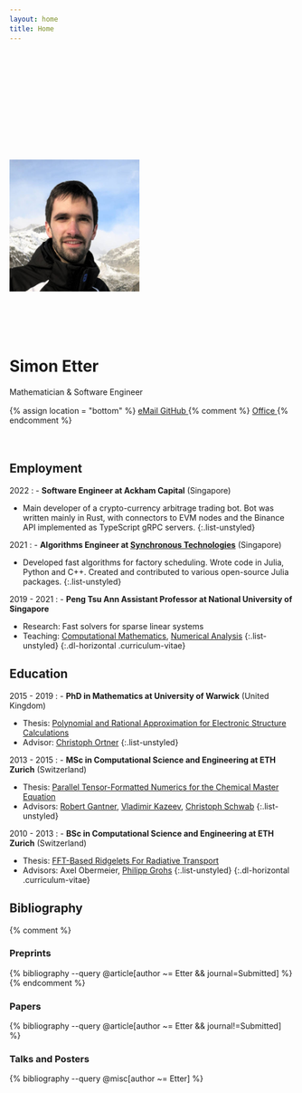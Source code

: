 ```yaml
---
layout: home
title: Home
---
```


<div style="height: 10rem" class="hidden-xs"></div>
<div style="height: 2rem" class="visible-xs-block"></div>

<div class="row" style="margin-bottom: 4rem;">
<div class="col-sm-4">
<img class="img-rounded" style="width:230px;" src="simon.jpg" alt=""/>
</div>
<div class="col-sm-8" markdown="1">

<div style="height: 5rem" class="hidden-xs"></div>
<div style="height: 2rem" class="visible-xs-block"></div>

<h1 style="margin-top: 0rem">Simon Etter</h1>

<p style="line-height: 1.5">
Mathematician & Software Engineer
</p>

<div class="btn-group">
  {% assign location = "bottom" %}
  <a class="btn btn-default" href="mailto:Simon Etter <{{ site.email | encode_email }}>" data-toggle="tooltip" title="{{ site.email }}" data-placement="{{ location }}">
    <i class="fa fa-envelope"></i>  eMail
  </a>
  <a class="btn btn-default" href="https://github.com/{{ site.github_username }}" data-toggle="tooltip" title="{{ site.github_username }}" data-placement="{{ location }}">
    <i class="fa fa-github-square"></i> GitHub
  </a>
  {% comment %}
  <a class="btn btn-default" href="" data-toggle="tooltip" title="{{ site.office }}" data-placement="{{ location }}">
    <i class="fa fa-users"></i> Office
  </a>
  {% endcomment %}
</div>

</div>
</div>


## Employment

2022
: - **Software Engineer at Ackham Capital** (Singapore)
  - Main developer of a crypto-currency arbitrage trading bot. Bot was written mainly in Rust, with connectors to EVM nodes and the Binance API implemented as TypeScript gRPC servers.
  {:.list-unstyled}

2021
: - **Algorithms Engineer at [Synchronous Technologies](https://www.synchronous.ai/)** (Singapore)
  - Developed fast algorithms for factory scheduling. Wrote code in Julia, Python and C++. Created and contributed to various open-source Julia packages.
  {:.list-unstyled}

2019 - 2021
: - **Peng Tsu Ann Assistant Professor at National University of Singapore**
  - Research: Fast solvers for sparse linear systems
  - Teaching: [Computational Mathematics](https://github.com/ettersi/ComputationalMathematics), [Numerical Analysis](https://github.com/ettersi/NumericalAnalysisII)
  {:.list-unstyled}
{:.dl-horizontal .curriculum-vitae}


## Education

2015 - 2019
: - **PhD in Mathematics at University of Warwick** (United Kingdom)
  - Thesis: [Polynomial and Rational Approximation for Electronic Structure Calculations](pdf/phd.pdf)
  - Advisor: [Christoph Ortner](http://homepages.warwick.ac.uk/staff/C.Ortner)
  {:.list-unstyled}

2013 - 2015
: - **MSc in Computational Science and Engineering at ETH Zurich** (Switzerland)
  - Thesis: [Parallel Tensor-Formatted Numerics for the Chemical Master Equation](pdf/msc.pdf)
  - Advisors: [Robert Gantner](https://www.linkedin.com/in/rngantner), [Vladimir Kazeev](http://web.stanford.edu/~kazeev/), [Christoph Schwab](http://www.sam.math.ethz.ch/~schwab)
  {:.list-unstyled}

2010 - 2013
: - **BSc in Computational Science and Engineering at ETH Zurich** (Switzerland)
  - Thesis: [FFT-Based Ridgelets For Radiative Transport](pdf/bsc.pdf)
  - Advisors: Axel Obermeier, [Philipp Grohs](http://mat.univie.ac.at/~grohs/)
  {:.list-unstyled}
{:.dl-horizontal .curriculum-vitae}


## Bibliography

{% comment %}
### Preprints
{% bibliography --query @article[author ~= Etter && journal=Submitted] %}
{% endcomment %}

### Papers
{% bibliography --query @article[author ~= Etter && journal!=Submitted] %}

### Talks and Posters
{% bibliography --query @misc[author ~= Etter] %}
